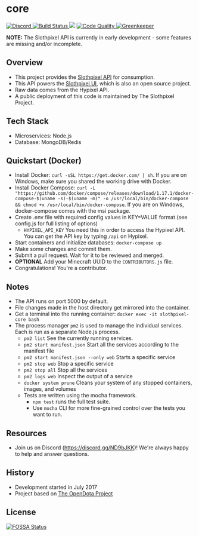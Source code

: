 core
===

<p>
    <a href="https://discord.gg/ND9bJKK">
      <img src="https://discordapp.com/api/guilds/323555112553414667/embed.png" alt="Discord" />
    </a>
    <a href="https://travis-ci.org/slothpixel/core">
          <img src="https://travis-ci.org/slothpixel/core.svg?branch=master" alt="Build Status" />
        </a>
<a href="https://app.fossa.io/projects/git%2Bgithub.com%2Fslothpixel%2Fcore?ref=badge_shield" alt="FOSSA Status"><img src="https://app.fossa.io/api/projects/git%2Bgithub.com%2Fslothpixel%2Fcore.svg?type=shield"/></a>
    <a href="https://lgtm.com/projects/g/slothpixel/core/">
      <img src="https://img.shields.io/lgtm/grade/javascript/github/slothpixel/core" alt="Code Quality"/>
    </a>
    <a href="https://greenkeeper.io/">
      <img src="https://badges.greenkeeper.io/slothpixel/core.svg" alt="Greenkeeper" />
    </a>
</p>

**NOTE:** The Slothpixel API is currently in early development - some features are missing and/or incomplete.

Overview
---
* This project provides the [Slothpixel API](https://docs.slothpixel.me) for consumption.
* This API powers the [Slothpixel UI](https://github.com/slothpixel/ui), which is also an open source project.
* Raw data comes from the Hypixel API.
* A public deployment of this code is maintained by The Slothpixel Project.

Tech Stack
---
* Microservices: Node.js
* Database: MongoDB/Redis

Quickstart (Docker)
---
* Install Docker: `curl -sSL https://get.docker.com/ | sh`. If you are on Windows, make sure you shared the working drive with Docker.
* Install Docker Compose: `curl -L "https://github.com/docker/compose/releases/download/1.17.1/docker-compose-$(uname -s)-$(uname -m)" -o /usr/local/bin/docker-compose && chmod +x /usr/local/bin/docker-compose`. If you are on Windows, docker-compose comes with the msi package.
* Create .env file with required config values in KEY=VALUE format (see config.js for full listing of options)
  * `HYPIXEL_API_KEY` You need this in order to access the Hypixel API. You can get the API key by typing `/api` on Hypixel.
* Start containers and initialize databases: `docker-compose up`
* Make some changes and commit them.
* Submit a pull request. Wait for it to be reviewed and merged.
* **OPTIONAL** Add your Minecraft UUID to the `CONTRIBUTORS.js` file.
* Congratulations! You're a contributor.

Notes
---
* The API runs on port 5000 by default.
* File changes made in the host directory get mirrored into the container.
* Get a terminal into the running container: `docker exec -it slothpixel-core bash`
* The process manager `pm2` is used to manage the individual services. Each is run as a separate Node.js process.
  * `pm2 list` See the currently running services.
  * `pm2 start manifest.json` Start all the services according to the manifest file
  * `pm2 start manifest.json --only web` Starts a specific service
  * `pm2 stop web` Stop a specific service
  * `pm2 stop all` Stop all the services
  * `pm2 logs web` Inspect the output of a service
  * `docker system prune` Cleans your system of any stopped containers, images, and volumes
  * Tests are written using the mocha framework.
    * `npm test` runs the full test suite.
    * Use `mocha` CLI for more fine-grained control over the tests you want to run.

Resources
---
* Join us on Discord (https://discord.gg/ND9bJKK)! We're always happy to help and answer questions.

History
---
* Development started in July 2017
* Project based on [The OpenDota Project](https://github.com/odota/)


## License
[![FOSSA Status](https://app.fossa.io/api/projects/git%2Bgithub.com%2Fslothpixel%2Fcore.svg?type=large)](https://app.fossa.io/projects/git%2Bgithub.com%2Fslothpixel%2Fcore?ref=badge_large)